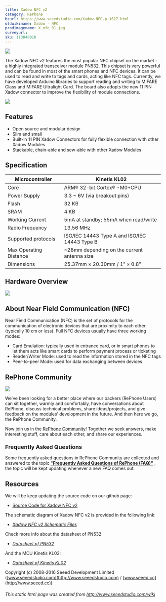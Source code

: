 ```yaml
---
title: Xadow NFC v2
category: RePhone
bzurl: https://www.seeedstudio.com/Xadow-NFC-p-1627.html
oldwikiname: Xadow - NFC
prodimagename: X_nfc_01.jpg
surveyurl:
sku: 113040010
---
```


![](https://seeeddoc.github.io/Xadow_NFC_v2/img/Xadow_NFC_v2.JPG)



The Xadow NFC v2 features the most popular NFC chipset on the market - a highly integrated transceiver module PN532\. This chipset is very powerful and can be found in most of the smart phones and NFC devices. It can be used to read and write to tags and cards, acting like NFC tags. Currently, we have developed Arduino libraries to support reading and writing to MIFARE Class and MIFARE Ultralight Card. The board also adopts the new 11 PIN Xadow connector to improve the flexibility of module connections.

[![](https://github.com/SeeedDocument/Seeed-WiKi/raw/master/docs/images/300px-Get_One_Now_Banner-ragular.png)](https://www.seeedstudio.com/Xadow-NFC-v2-p-2562.html)

## Features

*   Open source and modular design
*   Slim and small
*   Built-in 11 PIN Xadow Connectors for fully flexible connection with other Xadow Modules
*   Stackable, chain-able and sew-able with other Xadow Modules

## Specification

| Microcontroller | Kinetis KL02 |
|---|---|
| Core | ARM® 32-bit Cortex® -M0+CPU |
| Power Supply | 3.3 ~ 6V (via breakout pins) |
| Flash | 32 KB |
| SRAM | 4 KB |
| Working Current | 5mA at standby; 55mA when read/write |
| Radio Frequency | 13.56 MHz |
| Supported protocols | ISO/IEC 14443 Type A and ISO/IEC 14443 Type B |
| Max Operating Distance | ~28mm depending on the current antenna size |
| Dimensions | 25.37mm × 20.30mm / 1” × 0.8” |

## Hardware Overview

![](https://seeeddoc.github.io/Xadow_NFC_v2/img/Xadow_NFC_v2.png)

## About Near Field Communication (NFC)

Near Field Communication (NFC) is the set of protocols for the communication of electronic devices that are proximity to each other (typically 10 cm or less). Full NFC devices usually have three working modes:

*   Card Emulation: typically used in entrance card, or in smart phones to let them acts like smart cards to perform payment process or ticketing
*   Reader/Writer Mode: used to read the information stored in the NFC tags
*   Peer-to-peer Mode: used for data exchanging between devices

## RePhone Community

[![](https://seeeddoc.github.io/Xadow_NFC_v2/img/RePhone_Community-2.png)](http://forum.seeedstudio.com/viewforum.php?f=71&sid=b70f8138c89becf7701260bb41faf9f4)

We’ve been looking for a better place where our backers (RePhone Users) can sit together, warmly and comfortably, have conversations about RePhone, discuss technical problems, share ideas/projects, and give feedback on the modules’ development in the future. And then here we go, the RePhone Community.

Now join us in the [RePhone Community](http://forum.seeedstudio.com/viewforum.php?f=71&sid=b70f8138c89becf7701260bb41faf9f4)! Together we seek answers, make interesting stuff, care about each other, and share our experiences.

### **<span style="font-size:1.1em;">Frequently Asked Questions</span>**

Some frequently asked questions in RePhone Community are collected and answered to the topic **["Frequently Asked Questions of RePhone (FAQ)"](http://www.forum.seeedstudio.com/viewtopic.php?f=71&t=6664&p=23753#p23753)** , the topic will be kept updating whenever a new FAQ comes out.

## Resources

We will be keep updating the source code on our github page:

*   [Source Code for Xadow NFC v2](https://github.com/WayenWeng/Xadow_NFC_v2/)

The schematic diagram of Xadow NFC v2 is provided in the following link:

*   [_Xadow NFC v2 Schematic Files_](https://github.com/SeeedDocument/Xadow_NFC/raw/master/res/Xadow_NFC_v2.0.zip)

Check more info about the datasheet of PN532:

*   [_Datasheet of PN532_](https://github.com/SeeedDocument/Xadow_NFC/raw/master/resources/PN532.pdf)

And the MCU Kinetis KL02:

*   [_Datasheet of Kinetis KL02_](https://github.com/SeeedDocument/Xadow_NFC/raw/master/res/KL02P32M48SF0.pdf)

Copyright (c) 2008-2016 Seeed Development Limited ([www.seeedstudio.com](http://www.seeedstudio.com) / [www.seeed.cc](http://www.seeed.cc))

###### This static html page was created from http://www.seeedstudio.com/wiki

</div>
